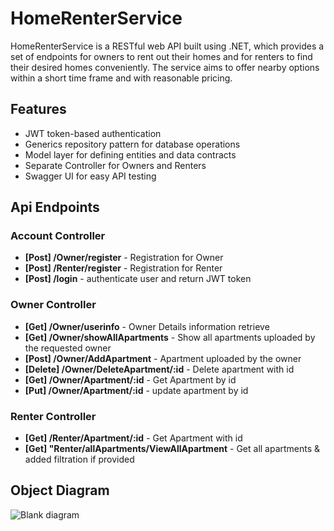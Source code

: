 # HomeRenterService
HomeRenterService is a RESTful web API built using .NET, which provides a set of endpoints for owners to rent out their homes and for renters to find their desired homes conveniently. The service aims to offer nearby options within a short time frame and with reasonable pricing.
## Features
- JWT token-based authentication
- Generics repository pattern for database operations
- Model layer for defining entities and data contracts
- Separate Controller for Owners and Renters
- Swagger UI for easy API testing

## Api Endpoints
### Account Controller
- **[Post] /Owner/register** - Registration for Owner
- **[Post] /Renter/register** - Registration for Renter
- **[Post] /login** - authenticate user and return JWT token

### Owner Controller
- **[Get] /Owner/userinfo** - Owner Details information retrieve
- **[Get] /Owner/showAllApartments** - Show all apartments uploaded by the requested owner
- **[Post] /Owner/AddApartment** - Apartment uploaded by the owner
- **[Delete] /Owner/DeleteApartment/:id** - Delete apartment with id
- **[Get] /Owner/Apartment/:id** - Get Apartment by id
- **[Put] /Owner/Apartment/:id** - update apartment by id

### Renter Controller
- **[Get] /Renter/Apartment/:id** - Get Apartment with id
- **[Get] "Renter/allApartments/ViewAllApartment** - Get all apartments &  added filtration if provided

## Object Diagram
![Blank diagram](https://github.com/ishanuzzal/HomeRenterService/assets/70796394/d1ed90dd-d257-452e-bb21-474786461a9b)
